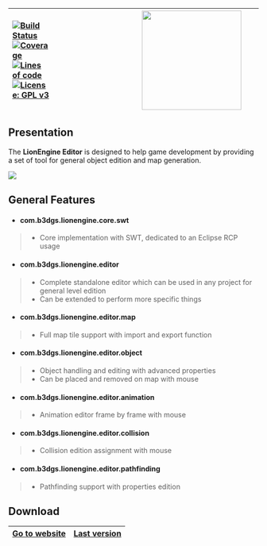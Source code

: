 | [![Build Status](https://travis-ci.org/b3dgs/lionengine-editor.svg?branch=lionengine-editor-9.0.0)](https://travis-ci.org/b3dgs/lionengine)<br>[![Coverage](https://sonarcloud.io/api/project_badges/measure?project=com.b3dgs.lionengine.editor%3Alionengine-editor-parent&metric=coverage)](https://sonarcloud.io/dashboard?id=com.b3dgs.lionengine.editor%3Alionengine-editor-parent)<br>[![Lines of code](https://sonarcloud.io/api/project_badges/measure?project=com.b3dgs.lionengine.editor%3Alionengine-editor-parent&metric=ncloc)](https://sonarcloud.io/dashboard?id=com.b3dgs.lionengine.editor%3Alionengine-editor-parent)<br>[![License: GPL v3](https://img.shields.io/badge/License-GPL%20v3-blue.svg)](https://www.gnu.org/licenses/gpl-3.0) | <a href="https://www.b3dgs.com/v7/page.php?lang=en&section=lionengine"><img hspace="170" src="https://user-images.githubusercontent.com/34600369/41530953-b6f4554a-72e9-11e8-9ab1-e49d390a9117.png" width="200"/></a> | [Presentation](#presentation)<br>[General features](#general-features)<br>[Download](#download) |
|:---|:---:|---:|

## Presentation

The __LionEngine Editor__ is designed to help game development by providing a set of tool for general object edition and map generation.

<a href="http://lionengine.b3dgs.com/v9-0/page.php?lang=en&section=home"><img src="http://lionengine.b3dgs.com/v9-0/img/home/overview_en.png"/></a>

## General Features

* #### __com.b3dgs.lionengine.core.swt__
>  * Core implementation with SWT, dedicated to an Eclipse RCP usage

* #### __com.b3dgs.lionengine.editor__
>  * Complete standalone editor which can be used in any project for general level edition
>  * Can be extended to perform more specific things

* #### __com.b3dgs.lionengine.editor.map__
>  * Full map tile support with import and export function

* #### __com.b3dgs.lionengine.editor.object__
>  * Object handling and editing with advanced properties
>  * Can be placed and removed on map with mouse

* #### __com.b3dgs.lionengine.editor.animation__
>  * Animation editor frame by frame with mouse

* #### __com.b3dgs.lionengine.editor.collision__
>  * Collision edition assignment with mouse

* #### __com.b3dgs.lionengine.editor.pathfinding__
>  * Pathfinding support with properties edition

## Download

|[Go to website](http://www.b3dgs.com/v7/page.php?lang=en&section=lionengine)|[Last version](https://lionengine.b3dgs.com/v9-0/page.php?lang=en&section=downloads)|
|---|---|
